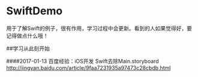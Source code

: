 # SwiftDemo
用于了解Swift的例子，很有作用，学习过程中会更新。看到的人如果觉得好，要记得做点什么哦！


##学习从此刻开始

####2017-01-13
百度经验：iOS开发 Swift去除Main.storyboard
http://jingyan.baidu.com/article/9faa7231935a97473c28cbdb.html
